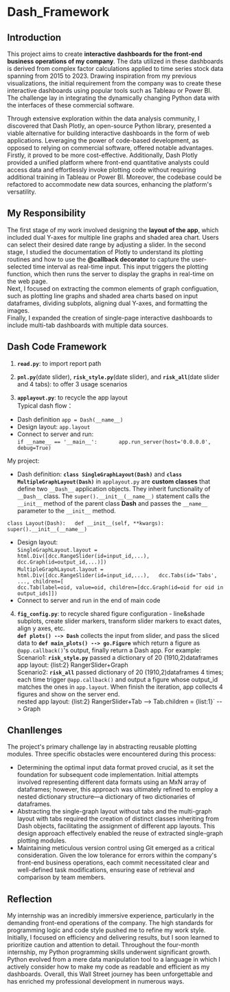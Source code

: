 # Dash_Framework
## Introduction  
This project aims to create **interactive dashboards for the front-end business operations of my company**. The data utilized in these dashboards is derived from complex factor calculations applied to time series stock data spanning from 2015 to 2023. Drawing inspiration from my previous visualizations, the initial requirement from the company was to create these interactive dashboards using popular tools such as Tableau or Power BI. The challenge lay in integrating the dynamically changing Python data with the interfaces of these commercial software.  

Through extensive exploration within the data analysis community, I discovered that Dash Plotly, an open-source Python library, presented a viable alternative for building interactive dashboards in the form of web applications.  Leveraging the power of code-based development, as opposed to relying on commercial software, offered notable advantages. Firstly, it proved to be more cost-effective. Additionally, Dash Plotly provided a unified platform where front-end quantitative analysts could access data and effortlessly invoke plotting code without requiring additional training in Tableau or Power BI. Moreover, the codebase could be refactored to accommodate new data sources, enhancing the platform's versatility.  

## My Responsibility
The first stage of my work involved designing the **layout of the app**, which included dual Y-axes for multiple line graphs and shaded area chart. Users can select their desired date range by adjusting a slider. 
In the second stage, I studied the documentation of Plotly to understand its plotting routines and how to use the **@callback decorator** to capture the user-selected time interval as real-time input. This input triggers the plotting function, which then runs the server to display the graphs in real-time on the web page.  
Next, I focused on extracting the common elements of graph configuation, such as plotting line graphs and shaded area charts based on input dataframes, dividing subplots, aligning dual Y-axes, and formatting the images.  
Finally, I expanded the creation of single-page interactive dashboards to include multi-tab dashboards with multiple data sources.  

## Dash Code Framework
1. **`read.py`**: to import report path 

2. **`pnl.py`**(date slider), **`risk_style.py`**(date slider), and **`risk_all`**(date slider and 4 tabs): to offer 3 usage scenarios  

3. **`applayout.py`**: to recycle the app layout       
Typical dash flow：   
- Dash definition `app = Dash(__name__)` 
- Design layout: `app.layout`
- Connect to server and run:    
  `if __name__ == '__main__':      
    app.run_server(host='0.0.0.0', debug=True)`  

My project:  
-  Dash definition: **`class SingleGraphLayout(Dash)`** and **`class MultipleGraphLayout(Dash)`** in `applayout.py` are **custom classes** that define two `__Dash__` application objects. They inherit functionality of `__Dash__` class. The `super().__init__(__name__)` statement calls the `__init__` method of the parent class __Dash__ and passes the `__name__` parameter to the `__init__` method.  

`class Layout(Dash):  
    def __init__(self, **kwargs):        
      super().__init__(__name__)`  
        
- Design layout:  
  `SingleGraphLayout.layout = html.Div([dcc.RangeSlider(id=input_id,...),  
                                        dcc.Graph(id=output_id,...)])`  
  `MultipleGraphLayout.layout = html.Div([dcc.RangeSlider(id=input_id,...),  
                                          dcc.Tabs(id='Tabs', ..., children=[                                            
                                          dcc.Tab(label=oid, value=oid, children=[dcc.Graph(id=oid for oid in output_ids]])`  
- Connect to server and run in the end of main code

4. **`fig_config.py`**: to recycle shared figure configuration - line&shade subplots, create slider markers, transform slider markers to exact dates, align y axes, etc.  
**`def plots() --> Dash`** collects the input from slider, and pass the sliced data to **`def main_plots() --> go.Figure`** which return a figure as  `@app.callback()`'s output, finally return a Dash app. For example:     
     Scenario1: **`risk_style.py`** passed a dictionary of 20 (1910,2)dataframes  
     app layout: {list:2} RangerSlider+Graph    
     Scenario2: **`risk_all`** passed dictionary of 20 (1910,2)dataframes 4 times; each time trigger `@app.callback()` and output a figure whose output_id matches the ones in `app.layout`. When finish the iteration, app collects 4 figures and show on the server end.  
     nested app layout: {list:2} RangerSlider+Tab --> Tab.children = {list:1}` --> Graph

## Chanllenges  
The project's primary challenge lay in abstracting reusable plotting modules. Three specific obstacles were encountered during this process:  
-  Determining the optimal input data format proved crucial, as it set the foundation for subsequent code implementation. Initial attempts involved representing different data formats using an MxN array of dataframes; however, this approach was ultimately refined to employ a nested dictionary structure—a dictionary of two dictionaries of dataframes.  
-  Abstracting the single-graph layout without tabs and the multi-graph layout with tabs required the creation of distinct classes inheriting from Dash objects, facilitating the assignment of different app layouts. This design approach effectively enabled the reuse of extracted single-graph plotting modules.  
-  Maintaining meticulous version control using Git emerged as a critical consideration. Given the low tolerance for errors within the company's front-end business operations, each commit necessitated clear and well-defined task modifications, ensuring ease of retrieval and comparison by team members.  

## Reflection    
My internship was an incredibly immersive experience, particularly in the demanding front-end operations of the company. The high standards for programming logic and code style pushed me to refine my work style. Initially, I focused on efficiency and delivering results, but I soon learned to prioritize caution and attention to detail. Throughout the four-month internship, my Python programming skills underwent significant growth. Python evolved from a mere data manipulation tool to a language in which I actively consider how to make my code as readable and efficient as my dashboards. Overall, this Wall Street journey has been unforgettable and has enriched my professional development in numerous ways.
